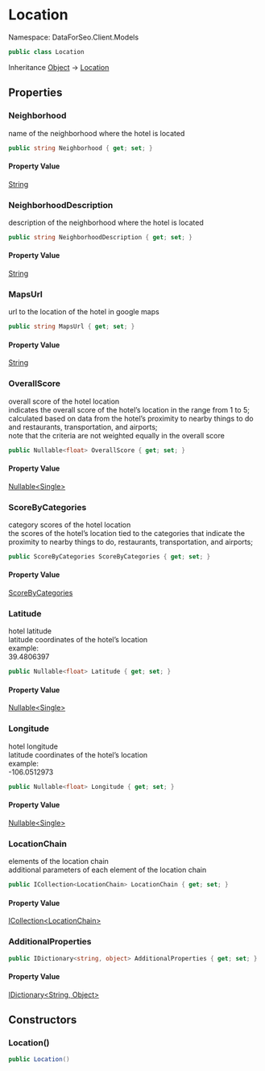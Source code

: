 # Location

Namespace: DataForSeo.Client.Models

```csharp
public class Location
```

Inheritance [Object](https://docs.microsoft.com/en-us/dotnet/api/system.object) → [Location](./dataforseo.client.models.location.md)

## Properties

### **Neighborhood**

name of the neighborhood where the hotel is located

```csharp
public string Neighborhood { get; set; }
```

#### Property Value

[String](https://docs.microsoft.com/en-us/dotnet/api/system.string)<br>

### **NeighborhoodDescription**

description of the neighborhood where the hotel is located

```csharp
public string NeighborhoodDescription { get; set; }
```

#### Property Value

[String](https://docs.microsoft.com/en-us/dotnet/api/system.string)<br>

### **MapsUrl**

url to the location of the hotel in google maps

```csharp
public string MapsUrl { get; set; }
```

#### Property Value

[String](https://docs.microsoft.com/en-us/dotnet/api/system.string)<br>

### **OverallScore**

overall score of the hotel location
 <br>indicates the overall score of the hotel’s location in the range from 1 to 5;
 <br>calculated based on data from the hotel’s proximity to nearby things to do and restaurants, transportation, and airports;
 <br>note that the criteria are not weighted equally in the overall score

```csharp
public Nullable<float> OverallScore { get; set; }
```

#### Property Value

[Nullable&lt;Single&gt;](https://docs.microsoft.com/en-us/dotnet/api/system.nullable-1)<br>

### **ScoreByCategories**

category scores of the hotel location
 <br>the scores of the hotel’s location tied to the categories that indicate the proximity to nearby things to do, restaurants, transportation, and airports;

```csharp
public ScoreByCategories ScoreByCategories { get; set; }
```

#### Property Value

[ScoreByCategories](./dataforseo.client.models.scorebycategories.md)<br>

### **Latitude**

hotel latitude
 <br>latitude coordinates of the hotel’s location
 <br>example:
 <br>39.4806397

```csharp
public Nullable<float> Latitude { get; set; }
```

#### Property Value

[Nullable&lt;Single&gt;](https://docs.microsoft.com/en-us/dotnet/api/system.nullable-1)<br>

### **Longitude**

hotel longitude
 <br>latitude coordinates of the hotel’s location
 <br>example:
 <br>-106.0512973

```csharp
public Nullable<float> Longitude { get; set; }
```

#### Property Value

[Nullable&lt;Single&gt;](https://docs.microsoft.com/en-us/dotnet/api/system.nullable-1)<br>

### **LocationChain**

elements of the location chain
 <br>additional parameters of each element of the location chain

```csharp
public ICollection<LocationChain> LocationChain { get; set; }
```

#### Property Value

[ICollection&lt;LocationChain&gt;](./dataforseo.client.models.locationchain.md)<br>

### **AdditionalProperties**

```csharp
public IDictionary<string, object> AdditionalProperties { get; set; }
```

#### Property Value

[IDictionary&lt;String, Object&gt;](https://docs.microsoft.com/en-us/dotnet/api/system.collections.generic.idictionary-2)<br>

## Constructors

### **Location()**

```csharp
public Location()
```
